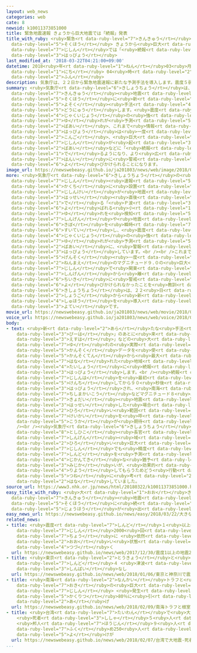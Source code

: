 ```yaml
---
layout: web_news
categories: web
cate: 8
newsid: k10011373851000
title: 緊急地震速報 きょうから巨大地震では「続報」発表
title_with_ruby: <ruby>緊急<rt data-ruby-level="7">きんきゅう</rt></ruby><ruby>地震<rt data-ruby-level="7">じしん</rt></ruby><ruby>速報<rt
  data-ruby-level="5">そくほう</rt></ruby> きょうから<ruby>巨大<rt data-ruby-level="7">きょだい</rt></ruby><ruby>地震<rt
  data-ruby-level="7">じしん</rt></ruby>では「<ruby>続報<rt data-ruby-level="5">ぞくほう</rt></ruby>」<ruby>発表<rt
  data-ruby-level="3">はっぴょう</rt></ruby>
last_modified_at: '2018-03-22T04:21:00+09:00'
datetime: 2018<ruby>年<rt data-ruby-level="1">ねん</rt></ruby>03<ruby>月<rt data-ruby-level="1">がつ</rt></ruby>22<ruby>日<rt
  data-ruby-level="1">にち</rt></ruby> 04<ruby>時<rt data-ruby-level="2">じ</rt></ruby>21<ruby>分<rt
  data-ruby-level="2">ふん</rt></ruby>
description: 気象庁は、２２日から緊急地震速報に新たな予測手法を導入します。震度５弱以上の強い揺れが予測された場合、これまで情報の発表は一度だけでしたが、今後、巨大地震が起きた場合などに「続報」が出るようになり、より広い範囲に警戒が呼びかけられることになります。
summary: <ruby>気象庁<rt data-ruby-level="6">きしょうちょう</rt></ruby>は、２２<ruby>日<rt data-ruby-level="1">にち</rt></ruby>から<ruby>緊急<rt
  data-ruby-level="7">きんきゅう</rt></ruby><ruby>地震<rt data-ruby-level="7">じしん</rt></ruby><ruby>速報<rt
  data-ruby-level="5">そくほう</rt></ruby>に<ruby>新<rt data-ruby-level="2">あら</rt></ruby>たな<ruby>予測<rt
  data-ruby-level="5">よそく</rt></ruby><ruby>手法<rt data-ruby-level="4">しゅほう</rt></ruby>を<ruby>導入<rt
  data-ruby-level="5">どうにゅう</rt></ruby>します。<ruby>震度<rt data-ruby-level="7">しんど</rt></ruby>５<ruby>弱以上<rt
  data-ruby-level="4">じゃくいじょう</rt></ruby>の<ruby>強<rt data-ruby-level="2">つよ</rt></ruby>い<ruby>揺<rt
  data-ruby-level="7">ゆ</rt></ruby>れが<ruby>予測<rt data-ruby-level="5">よそく</rt></ruby>された<ruby>場合<rt
  data-ruby-level="2">ばあい</rt></ruby>、これまで<ruby>情報<rt data-ruby-level="5">じょうほう</rt></ruby>の<ruby>発表<rt
  data-ruby-level="3">はっぴょう</rt></ruby>は<ruby>一度<rt data-ruby-level="3">いちど</rt></ruby>だけでしたが、<ruby>今後<rt
  data-ruby-level="2">こんご</rt></ruby>、<ruby>巨大<rt data-ruby-level="7">きょだい</rt></ruby><ruby>地震<rt
  data-ruby-level="7">じしん</rt></ruby>が<ruby>起<rt data-ruby-level="3">お</rt></ruby>きた<ruby>場合<rt
  data-ruby-level="2">ばあい</rt></ruby>などに「<ruby>続報<rt data-ruby-level="5">ぞくほう</rt></ruby>」が<ruby>出<rt
  data-ruby-level="1">で</rt></ruby>るようになり、より<ruby>広<rt data-ruby-level="2">ひろ</rt></ruby>い<ruby>範囲<rt
  data-ruby-level="7">はんい</rt></ruby>に<ruby>警戒<rt data-ruby-level="7">けいかい</rt></ruby>が<ruby>呼<rt
  data-ruby-level="6">よ</rt></ruby>びかけられることになります。
image_url: https://newswebeasy.github.io/ja201803/news/web/image/2018/03/22/K10011373851_1803220037_1803220040_01_03.jpg
more: <ruby>気象庁<rt data-ruby-level="6">きしょうちょう</rt></ruby>の<ruby>緊急<rt data-ruby-level="7">きんきゅう</rt></ruby><ruby>地震<rt
  data-ruby-level="7">じしん</rt></ruby><ruby>速報<rt data-ruby-level="5">そくほう</rt></ruby>は、<ruby>各地<rt
  data-ruby-level="4">かくち</rt></ruby>に<ruby>設置<rt data-ruby-level="5">せっち</rt></ruby>された<ruby>地震計<rt
  data-ruby-level="7">じしんけい</rt></ruby>が<ruby>地震<rt data-ruby-level="7">じしん</rt></ruby><ruby>発生<rt
  data-ruby-level="3">はっせい</rt></ruby><ruby>直後<rt data-ruby-level="2">ちょくご</rt></ruby>に<ruby>出<rt
  data-ruby-level="1">で</rt></ruby>る「<ruby>Ｐ波<rt data-ruby-level="3">ぴーは</rt></ruby>」と<ruby>呼<rt
  data-ruby-level="6">よ</rt></ruby>ばれる<ruby>小<rt data-ruby-level="1">ちい</rt></ruby>さな<ruby>揺<rt
  data-ruby-level="7">ゆ</rt></ruby>れを<ruby>検知<rt data-ruby-level="5">けんち</rt></ruby>して<ruby>震源<rt
  data-ruby-level="7">しんげん</rt></ruby>や<ruby>地震<rt data-ruby-level="7">じしん</rt></ruby>の<ruby>規模<rt
  data-ruby-level="6">きぼ</rt></ruby>を<ruby>瞬時<rt data-ruby-level="7">しゅんじ</rt></ruby>に<ruby>推定<rt
  data-ruby-level="6">すいてい</rt></ruby>し、<ruby>震度<rt data-ruby-level="7">しんど</rt></ruby>５<ruby>弱以上<rt
  data-ruby-level="4">じゃくいじょう</rt></ruby>の<ruby>強<rt data-ruby-level="2">つよ</rt></ruby>い<ruby>揺<rt
  data-ruby-level="7">ゆ</rt></ruby>れが<ruby>予測<rt data-ruby-level="5">よそく</rt></ruby>された<ruby>場合<rt
  data-ruby-level="2">ばあい</rt></ruby>に、<ruby>警報<rt data-ruby-level="6">けいほう</rt></ruby>として<ruby>発表<rt
  data-ruby-level="3">はっぴょう</rt></ruby>しています。<br /><br />これまで<ruby>発表<rt data-ruby-level="3">はっぴょう</rt></ruby>は、<ruby>原則<rt
  data-ruby-level="5">げんそく</rt></ruby><ruby>一度<rt data-ruby-level="3">いちど</rt></ruby>だけでしたが、７<ruby>年前<rt
  data-ruby-level="2">ねんまえ</rt></ruby>のマグニチュード９.０の<ruby>巨大<rt data-ruby-level="7">きょだい</rt></ruby><ruby>地震<rt
  data-ruby-level="7">じしん</rt></ruby>で<ruby>関東<rt data-ruby-level="4">かんとう</rt></ruby>など<ruby>震源<rt
  data-ruby-level="7">しんげん</rt></ruby>から<ruby>離<rt data-ruby-level="7">はな</rt></ruby>れた<ruby>地域<rt
  data-ruby-level="6">ちいき</rt></ruby>に<ruby>警戒<rt data-ruby-level="7">けいかい</rt></ruby>を<ruby>呼<rt
  data-ruby-level="6">よ</rt></ruby>びかけられなかったことを<ruby>教訓<rt data-ruby-level="4">きょうくん</rt></ruby>に、<ruby>気象庁<rt
  data-ruby-level="6">きしょうちょう</rt></ruby>は、２２<ruby>日<rt data-ruby-level="1">にち</rt></ruby><ruby>正午<rt
  data-ruby-level="2">しょうご</rt></ruby>から<ruby>新<rt data-ruby-level="2">あら</rt></ruby>たな<ruby>手法<rt
  data-ruby-level="4">しゅほう</rt></ruby>を<ruby>導入<rt data-ruby-level="5">どうにゅう</rt></ruby>する<ruby>予定<rt
  data-ruby-level="3">よてい</rt></ruby>です。
movie_url: https://newswebeasy.github.io/ja201803/news/web/movie/2018/03/22/k10011373851_201803220924_201803220925.mp4
voice_url: https://newswebeasy.github.io/ja201803/news/web/voice/2018/03/22/k10011373851_201803220924_201803220925.mp3
body:
- text: <ruby>新<rt data-ruby-level="2">あら</rt></ruby>たな<ruby>手法<rt data-ruby-level="4">しゅほう</rt></ruby>では、「<ruby>Ｐ波<rt
    data-ruby-level="3">ぴーは</rt></ruby>」のあとに<ruby>来<rt data-ruby-level="2">く</rt></ruby>る「<ruby>Ｓ波<rt
    data-ruby-level="3">えすは</rt></ruby>」などの<ruby>大<rt data-ruby-level="1">おお</rt></ruby>きな<ruby>揺<rt
    data-ruby-level="7">ゆ</rt></ruby>れの<ruby>実際<rt data-ruby-level="5">じっさい</rt></ruby>の<ruby>観測<rt
    data-ruby-level="5">かんそく</rt></ruby>データを<ruby>使<rt data-ruby-level="3">つか</rt></ruby>って、その<ruby>観測点<rt
    data-ruby-level="5">かんそくてん</rt></ruby>から<ruby>最大<rt data-ruby-level="4">さいだい</rt></ruby>３０キロ<ruby>離<rt
    data-ruby-level="7">はな</rt></ruby>れた<ruby>地域<rt data-ruby-level="6">ちいき</rt></ruby>を<ruby>対象<rt
    data-ruby-level="4">たいしょう</rt></ruby>に<ruby>続報<rt data-ruby-level="5">ぞくほう</rt></ruby>を<ruby>発表<rt
    data-ruby-level="3">はっぴょう</rt></ruby>します。<br /><ruby>続報<rt data-ruby-level="5">ぞくほう</rt></ruby>は、<ruby>地震波<rt
    data-ruby-level="7">じしんは</rt></ruby>を<ruby>最初<rt data-ruby-level="4">さいしょ</rt></ruby>に<ruby>検知<rt
    data-ruby-level="5">けんち</rt></ruby>してから９０<ruby>秒後<rt data-ruby-level="3">びょうご</rt></ruby>まで<ruby>発表<rt
    data-ruby-level="3">はっぴょう</rt></ruby>され、<ruby>南海<rt data-ruby-level="2">なんかい</rt></ruby>トラフや<ruby>千島海溝<rt
    data-ruby-level="7">ちしまかいこう</rt></ruby>などマグニチュード８<ruby>以上<rt data-ruby-level="4">いじょう</rt></ruby>の<ruby>巨大<rt
    data-ruby-level="7">きょだい</rt></ruby><ruby>地震<rt data-ruby-level="7">じしん</rt></ruby>が<ruby>発生<rt
    data-ruby-level="3">はっせい</rt></ruby>した<ruby>場合<rt data-ruby-level="2">ばあい</rt></ruby>などにより<ruby>広<rt
    data-ruby-level="2">ひろ</rt></ruby>い<ruby>範囲<rt data-ruby-level="7">はんい</rt></ruby>に<ruby>警戒<rt
    data-ruby-level="7">けいかい</rt></ruby>を<ruby>呼<rt data-ruby-level="6">よ</rt></ruby>びかける<ruby>効果<rt
    data-ruby-level="5">こうか</rt></ruby>が<ruby>期待<rt data-ruby-level="3">きたい</rt></ruby>できるということです。<br
    /><br /><ruby>気象庁<rt data-ruby-level="6">きしょうちょう</rt></ruby>の<ruby>橋田<rt data-ruby-level="3">はしだ</rt></ruby><ruby>俊彦<rt
    data-ruby-level="8">としひこ</rt></ruby><ruby>長官<rt data-ruby-level="4">ちょうかん</rt></ruby>は「<ruby>震源<rt
    data-ruby-level="7">しんげん</rt></ruby><ruby>域<rt data-ruby-level="6">いき</rt></ruby>の<ruby>広<rt
    data-ruby-level="2">ひろ</rt></ruby>い<ruby>巨大<rt data-ruby-level="7">きょだい</rt></ruby><ruby>地震<rt
    data-ruby-level="7">じしん</rt></ruby>でも<ruby>精度<rt data-ruby-level="5">せいど</rt></ruby>よく<ruby>震度<rt
    data-ruby-level="7">しんど</rt></ruby>を<ruby>予測<rt data-ruby-level="5">よそく</rt></ruby>できる。<ruby>時間的<rt
    data-ruby-level="4">じかんてき</rt></ruby>な<ruby>猶予<rt data-ruby-level="7">ゆうよ</rt></ruby>は<ruby>短<rt
    data-ruby-level="3">みじか</rt></ruby>いが、<ruby>効果的<rt data-ruby-level="5">こうかてき</rt></ruby>に<ruby>利用<rt
    data-ruby-level="4">りよう</rt></ruby>してもらうためどう<ruby>行動<rt data-ruby-level="3">こうどう</rt></ruby>するか<ruby>常<rt
    data-ruby-level="5">つね</rt></ruby>に<ruby>考<rt data-ruby-level="2">かんが</rt></ruby>えておいてほしい」と<ruby>話<rt
    data-ruby-level="2">はな</rt></ruby>していました。
source_url: https://www3.nhk.or.jp/news/html/20180322/k10011373851000.html
easy_title_with_ruby: <ruby>大<rt data-ruby-level="1">おお</rt></ruby>きな<ruby>地震<rt data-ruby-level="7">じしん</rt></ruby>のときは<ruby>緊急<rt
  data-ruby-level="7">きんきゅう</rt></ruby><ruby>地震<rt data-ruby-level="7">じしん</rt></ruby><ruby>速報<rt
  data-ruby-level="5">そくほう</rt></ruby>に<ruby>続<rt data-ruby-level="4">つづ</rt></ruby>きの<ruby>情報<rt
  data-ruby-level="5">じょうほう</rt></ruby>が<ruby>出<rt data-ruby-level="1">で</rt></ruby>る
easy_news_url: https://newswebeasy.github.io/news/easy/2018/03/22/大きな地震のときは緊急地震速報に続きの情報が出る
related_news:
- title: <ruby>震度<rt data-ruby-level="7">しんど</rt></ruby>１<ruby>以上<rt data-ruby-level="4">いじょう</rt></ruby>の<ruby>地震<rt
    data-ruby-level="7">じしん</rt></ruby>2000<ruby>回<rt data-ruby-level="2">かい</rt></ruby><ruby>超<rt
    data-ruby-level="7">ちょう</rt></ruby>に <ruby>依然<rt data-ruby-level="7">いぜん</rt></ruby><ruby>多<rt
    data-ruby-level="2">おお</rt></ruby>い<ruby>状態<rt data-ruby-level="5">じょうたい</rt></ruby><ruby>続<rt
    data-ruby-level="4">つづ</rt></ruby>く
  url: https://newswebeasy.github.io/news/web/2017/12/30/震度1以上の地震2000回超に-依然多い状態続く
- title: <ruby>東京<rt data-ruby-level="2">とうきょう</rt></ruby>と<ruby>神奈川<rt data-ruby-level="8">かながわ</rt></ruby>で<ruby>震度<rt
    data-ruby-level="7">しんど</rt></ruby>４ <ruby>津波<rt data-ruby-level="7">つなみ</rt></ruby>の<ruby>心配<rt
    data-ruby-level="3">しんぱい</rt></ruby>なし
  url: https://newswebeasy.github.io/news/web/2018/01/06/東京と神奈川で震度4-津波の心配なし
- title: <ruby>南海<rt data-ruby-level="2">なんかい</rt></ruby>トラフと<ruby>根室<rt data-ruby-level="7">ねむろ</rt></ruby><ruby>沖<rt
    data-ruby-level="7">おき</rt></ruby>の<ruby>巨大<rt data-ruby-level="7">きょだい</rt></ruby><ruby>地震<rt
    data-ruby-level="7">じしん</rt></ruby> <ruby>発生<rt data-ruby-level="3">はっせい</rt></ruby><ruby>確率<rt
    data-ruby-level="5">かくりつ</rt></ruby>80％に<ruby>引<rt data-ruby-level="2">ひ</rt></ruby>き<ruby>上<rt
    data-ruby-level="2">あ</rt></ruby>げ
  url: https://newswebeasy.github.io/news/web/2018/02/09/南海トラフと根室沖の巨大地震-発生確率80に引き上げ
- title: <ruby>台湾<rt data-ruby-level="7">たいわん</rt></ruby>で<ruby>大地震<rt data-ruby-level="7">おおじしん</rt></ruby>
    <ruby>死者<rt data-ruby-level="3">ししゃ</rt></ruby>５<ruby>人<rt data-ruby-level="1">にん</rt></ruby>に
    <ruby>邦人<rt data-ruby-level="7">ほうじん</rt></ruby>９<ruby>人<rt data-ruby-level="1">にん</rt></ruby><ruby>含<rt
    data-ruby-level="7">ふく</rt></ruby>め250<ruby>人<rt data-ruby-level="1">にん</rt></ruby><ruby>余<rt
    data-ruby-level="5">よ</rt></ruby>けが
  url: https://newswebeasy.github.io/news/web/2018/02/07/台湾で大地震-死者5人に-邦人9人含め250人余けが
...
```

